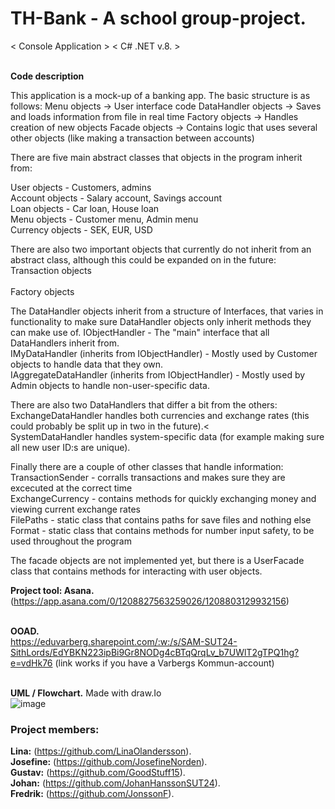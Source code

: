  # **TH-Bank - A school group-project.**

< Console Application >
< C# .NET v.8. >


<br>**Code description**<br/>

This application is a mock-up of a banking app. The basic structure is as follows:
Menu objects -> User interface code
DataHandler objects -> Saves and loads information from file in real time
Factory objects -> Handles creation of new objects
Facade objects -> Contains logic that uses several other objects (like making a transaction between accounts)

There are five main abstract classes that objects in the program inherit from:

User objects - Customers, admins<br>
Account objects - Salary account, Savings account<br>
Loan objects - Car loan, House loan<br>
Menu objects - Customer menu, Admin menu<br>
Currency objects - SEK, EUR, USD<br>

There are also two important objects that currently do not inherit from an abstract class,
although this could be expanded on in the future:
<br>Transaction objects</br>
<br>Factory objects</br>

The DataHandler objects inherit from a structure of Interfaces, that varies in functionality
to make sure DataHandler objects only inherit methods they can make use of.
IObjectHandler - The "main" interface that all DataHandlers inherit from.<br>
IMyDataHandler (inherits from IObjectHandler) - Mostly used by Customer objects to handle data that they own.<br>
IAggregateDataHandler (inherits from IObjectHandler) - Mostly used by Admin objects to handle non-user-specific data.<br>

There are also two DataHandlers that differ a bit from the others:
ExchangeDataHandler handles both currencies and exchange rates (this could probably be split up in two in the future).<<br>
SystemDataHandler handles system-specific data (for example making sure all new user ID:s are unique).<br>

Finally there are a couple of other classes that handle information:
TransactionSender - corralls transactions and makes sure they are excecuted at the correct time<br>
ExchangeCurrency - contains methods for quickly exchanging money and viewing current exchange rates<br>
FilePaths - static class that contains paths for save files and nothing else<br>
Format - static class that contains methods for number input safety, to be used throughout the program<br>

The facade objects are not implemented yet, but there is a UserFacade class that contains methods for
interacting with user objects.



**Project tool: Asana.**<br/>
(https://app.asana.com/0/1208827563259026/1208803129932156)<br/>

<br>**OOAD.**<br/>
https://eduvarberg.sharepoint.com/:w:/s/SAM-SUT24-SithLords/EdYBKN223ipBi9Gr8NODg4cBTqQrqLv_b7UWlT2gTPQ1hg?e=vdHk76
(link works if you have a Varbergs Kommun-account)

<br>**UML / Flowchart.** Made with draw.Io<br/>
![image](https://github.com/user-attachments/assets/db3f4aba-2587-4146-9657-3789d3955ec3)





 ### **Project members:**
 **Lina:** (https://github.com/LinaOlandersson).<br/>
 **Josefine:** (https://github.com/JosefineNorden).<br/>
 **Gustav:** (https://github.com/GoodStuff15).<br/>
 **Johan:** (https://github.com/JohanHanssonSUT24).<br/>
 **Fredrik:** (https://github.com/JonssonF).
